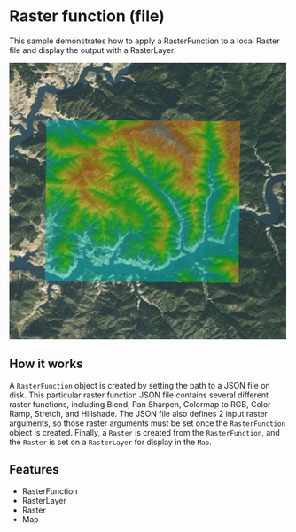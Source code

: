 # Raster function (file)

This sample demonstrates how to apply a RasterFunction to a local Raster file and display the output with a RasterLayer.

![](screenshot.png)

## How it works
A `RasterFunction` object is created by setting the path to a JSON file on disk. This particular raster function JSON file contains several different raster functions, including Blend, Pan Sharpen, Colormap to RGB, Color Ramp, Stretch, and Hillshade. The JSON file also defines 2 input raster arguments, so those raster arguments must be set once the `RasterFunction` object is created. Finally, a `Raster` is created from the `RasterFunction`, and the `Raster` is set on a `RasterLayer` for display in the `Map`.

## Features
- RasterFunction
- RasterLayer
- Raster
- Map

